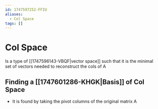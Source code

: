 ```yaml
---
id: 1747597252-FFIU
aliases:
  - Col Space
tags: []
---
```


# Col Space
Is a type of [[1747596143-VBQF|vector space]] such that it is the minimal set of vectors needed to reconstruct the cols of A

## Finding a [[1747601286-KHGK|Basis]] of Col Space
* It is found by taking the pivot columns of the original matrix A

